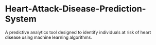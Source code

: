 # Heart-Attack-Disease-Prediction-System
A predictive analytics tool designed to identify individuals at risk of heart disease using machine learning algorithms.
